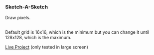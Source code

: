 ### Sketch-A-Sketch

Draw pixels.
##
Default grid is 16x16, which is the minimum but you can change it until 128x128, which is the maximum.

[Live Project](https://rubeans.github.io/etch-a-sketch/) (only tested in large screen)

